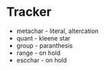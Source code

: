 # Tracker
- metachar     - literal, altercation
- quant        - kleene star
- group        - paranthesis
- range        - on hold
- escchar      - on hold
